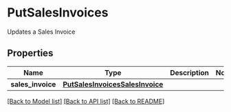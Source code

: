 # PutSalesInvoices

Updates a Sales Invoice
## Properties
Name | Type | Description | Notes
------------ | ------------- | ------------- | -------------
**sales_invoice** | [**PutSalesInvoicesSalesInvoice**](PutSalesInvoicesSalesInvoice.md) |  | 

[[Back to Model list]](../README.md#documentation-for-models) [[Back to API list]](../README.md#documentation-for-api-endpoints) [[Back to README]](../README.md)


